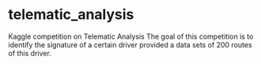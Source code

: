# telematic_analysis
Kaggle competition on Telematic Analysis
The goal of this competition is to identify the signature of a certain driver provided a data sets of 200 routes of this driver.
